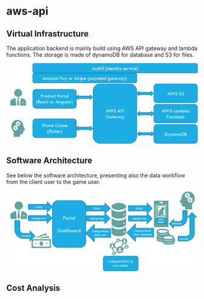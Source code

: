 # aws-api
## Virtual Infrastructure
The application backend is mainly build using AWS API gateway and lambda functions.
The storage is made of dynamoDB for database and S3 for files.

![Virtual Infrastructure](https://github.com/World-Wide-Brain/aws-api/blob/master/_documentation/virtual_infrastructure.png?raw=true)

## Software Architecture
See below the software architecture, presenting also the data workflow from the client user to the game user.

![Software Architecture](https://github.com/World-Wide-Brain/aws-api/blob/master/_documentation/software-architecture.png?raw=true)

## Cost Analysis

